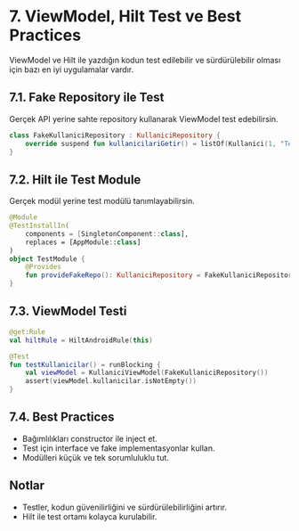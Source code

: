 # 7. ViewModel, Hilt Test ve Best Practices

ViewModel ve Hilt ile yazdığın kodun test edilebilir ve sürdürülebilir olması için bazı en iyi uygulamalar vardır.

## 7.1. Fake Repository ile Test
Gerçek API yerine sahte repository kullanarak ViewModel test edebilirsin.
```kotlin
class FakeKullaniciRepository : KullaniciRepository {
    override suspend fun kullanicilariGetir() = listOf(Kullanici(1, "Test", "test@example.com"))
}
```

## 7.2. Hilt ile Test Module
Gerçek modül yerine test modülü tanımlayabilirsin.
```kotlin
@Module
@TestInstallIn(
    components = [SingletonComponent::class],
    replaces = [AppModule::class]
)
object TestModule {
    @Provides
    fun provideFakeRepo(): KullaniciRepository = FakeKullaniciRepository()
}
```

## 7.3. ViewModel Testi
```kotlin
@get:Rule
val hiltRule = HiltAndroidRule(this)

@Test
fun testKullanicilar() = runBlocking {
    val viewModel = KullaniciViewModel(FakeKullaniciRepository())
    assert(viewModel.kullanicilar.isNotEmpty())
}
```

## 7.4. Best Practices
- Bağımlılıkları constructor ile inject et.
- Test için interface ve fake implementasyonlar kullan.
- Modülleri küçük ve tek sorumluluklu tut.

## Notlar
- Testler, kodun güvenilirliğini ve sürdürülebilirliğini artırır.
- Hilt ile test ortamı kolayca kurulabilir. 